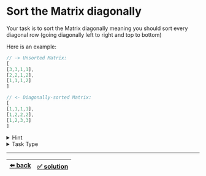 # Sort the Matrix diagonally

Your task is to sort the Matrix diagonally meaning you should sort every diagonal row (going diagonally left to right and top to bottom)

Here is an example:

```js
// -> Unsorted Matrix:
[
[3,3,1,1],
[2,2,1,2],
[1,1,1,2]
]

// <- Diagonally-sorted Matrix:
[
[1,1,1,1],
[1,2,2,2],
[1,2,3,3]
]
```

<details>

<summary>Hint</summary>

- `1.` Iterate the first row (subarray at index 0) and _for each element_ do the following:
  - `1.1` Create a temporary array
  - `1.2` Go diagonally (left to right and top to bottom) and put each element into the temporary array
  - `1.3` Sort the temporary array
  - `1.4` Go diagonally again (left to right and top to bottom) over the same diagonal lines of the subarrays and replace each element with the element from the temporary array
- `2.` Starting at the second row (subarrays at index 1+) we can iterate and sort via a temporary array (see point 1. above) not each element but only the first element because the diagonal lines along the rest of the elements in the subarrays at index 1+ have already been sorted in point 1. above

</details>

<details>

<summary>Task Type</summary>

This is a Matrix type task using Matrix mechanics or you could also say that you need to look at the _relation_ between the indexes of the array like [here](../zigzag-conversion/task.md)

</details>

---

| [:arrow_left: back](../task-type.md) | [:white_check_mark: solution](./solution.js) |
| :---: | :---: |
